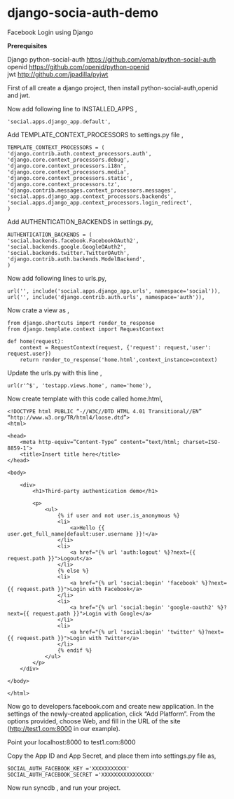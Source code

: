 # django-socia-auth-demo
Facebook Login using Django

**Prerequisites**

Django 
python-social-auth https://github.com/omab/python-social-auth <br>
openid https://github.com/openid/python-openid <br>
jwt http://github.com/jpadilla/pyjwt <br>

First of all create a django project, then install python-social-auth,openid and jwt.


Now add following line to INSTALLED_APPS ,

```
'social.apps.django_app.default',
```

Add TEMPLATE_CONTEXT_PROCESSORS to settings.py file ,

```
TEMPLATE_CONTEXT_PROCESSORS = (
'django.contrib.auth.context_processors.auth',
'django.core.context_processors.debug',
'django.core.context_processors.i18n',
'django.core.context_processors.media',
'django.core.context_processors.static',
'django.core.context_processors.tz',
'django.contrib.messages.context_processors.messages',
'social.apps.django_app.context_processors.backends',
'social.apps.django_app.context_processors.login_redirect',
)
```

Add AUTHENTICATION_BACKENDS in settings.py,

```
AUTHENTICATION_BACKENDS = (
'social.backends.facebook.FacebookOAuth2',
'social.backends.google.GoogleOAuth2',
'social.backends.twitter.TwitterOAuth',
'django.contrib.auth.backends.ModelBackend',
)
```

Now add following lines to urls.py,

```
url('', include('social.apps.django_app.urls', namespace='social')),
url('', include('django.contrib.auth.urls', namespace='auth')),
```

Now crate a view as ,

```
from django.shortcuts import render_to_response
from django.template.context import RequestContext

def home(request):
	context = RequestContext(request, {'request': request,'user': request.user})
	return render_to_response('home.html',context_instance=context)
```

Update the urls.py with this line ,

```
url(r'^$', 'testapp.views.home', name='home'),
```

Now create template with this code called home.html,

```
<!DOCTYPE html PUBLIC “-//W3C//DTD HTML 4.01 Transitional//EN” “http://www.w3.org/TR/html4/loose.dtd”>
<html>

<head>
    <meta http-equiv=”Content-Type” content=”text/html; charset=ISO-8859-1″>
    <title>Insert title here</title>
</head>

<body>

    <div>
        <h1>Third-party authentication demo</h1>

        <p>
            <ul>
                {% if user and not user.is_anonymous %}
                <li>
                    <a>Hello {{ user.get_full_name|default:user.username }}!</a>
                </li>
                <li>
                    <a href="{% url 'auth:logout' %}?next={{ request.path }}">Logout</a>
                </li>
                {% else %}
                <li>
                    <a href="{% url 'social:begin' 'facebook' %}?next={{ request.path }}">Login with Facebook</a>
                </li>
                <li>
                    <a href="{% url 'social:begin' 'google-oauth2' %}?next={{ request.path }}">Login with Google</a>
                </li>
                <li>
                    <a href="{% url 'social:begin' 'twitter' %}?next={{ request.path }}">Login with Twitter</a>
                </li>
                {% endif %}
            </ul>
        </p>
    </div>

</body>

</html>
```

Now go to developers.facebook.com and create new application. In the settings of the newly-created application, click “Add Platform”. From the options provided, choose Web, and fill in the URL of the site (http://test1.com:8000 in our example).

Point your localhost:8000 to test1.com:8000

Copy the App ID and App Secret, and place them into settings.py file as,

```
SOCIAL_AUTH_FACEBOOK_KEY ='XXXXXXXXXXX'
SOCIAL_AUTH_FACEBOOK_SECRET ='XXXXXXXXXXXXXXXX'
```

Now run syncdb , and run your project.
	
